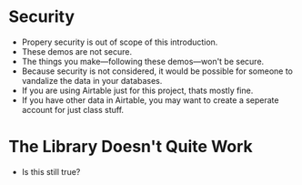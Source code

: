 # Security

- Propery security is out of scope of this introduction.
- These demos are not secure.
- The things you make—following these demos—won't be secure.
- Because security is not considered, it would be possible for someone to vandalize the data in your databases.
- If you are using Airtable just for this project, thats mostly fine.
- If you have other data in Airtable, you may want to create a seperate account for just class stuff.

# The Library Doesn't Quite Work

- Is this still true?
